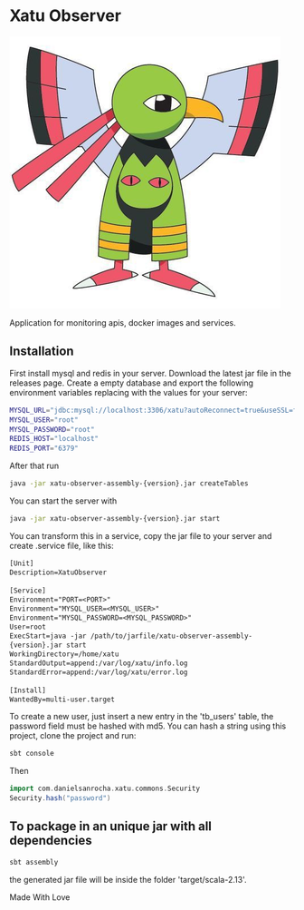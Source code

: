 # Xatu Observer

![xatu](assets/xatu.jpg?raw=true)


Application for monitoring apis, docker images and services.

## Installation

First install mysql and redis in your server. Download the latest jar file in the releases page. Create a empty database and export the following environment variables replacing with the values for your server: 

```bash
MYSQL_URL="jdbc:mysql://localhost:3306/xatu?autoReconnect=true&useSSL=false"
MYSQL_USER="root"
MYSQL_PASSWORD="root"
REDIS_HOST="localhost"
REDIS_PORT="6379"
```

After  that run 
```bash
java -jar xatu-observer-assembly-{version}.jar createTables
```

You can start the server with

```bash
java -jar xatu-observer-assembly-{version}.jar start
```

You can transform this in a service, copy the jar file to your server and create .service file, like this:

```
[Unit]
Description=XatuObserver

[Service]
Environment="PORT=<PORT>"
Environment="MYSQL_USER=<MYSQL_USER>"
Environment="MYSQL_PASSWORD=<MYSQL_PASSWORD>"
User=root
ExecStart=java -jar /path/to/jarfile/xatu-observer-assembly-{version}.jar start
WorkingDirectory=/home/xatu
StandardOutput=append:/var/log/xatu/info.log
StandardError=append:/var/log/xatu/error.log

[Install]
WantedBy=multi-user.target
```

To create a new user, just insert a new entry in the 'tb_users' table, the password field must be hashed with md5. You can hash a string using this project, clone the project and run:

```bash
sbt console
```

Then

```scala
import com.danielsanrocha.xatu.commons.Security
Security.hash("password")
```

## To package in an unique jar with all dependencies

```bash
sbt assembly
```

the generated jar file will be inside the folder 'target/scala-2.13'.

Made With Love